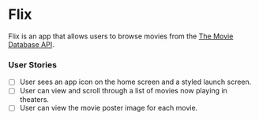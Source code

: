 # Flix

Flix is an app that allows users to browse movies from the [The Movie Database API](http://docs.themoviedb.apiary.io/#).

### User Stories
- [ ] User sees an app icon on the home screen and a styled launch screen.
- [ ] User can view and scroll through a list of movies now playing in theaters.
- [ ] User can view the movie poster image for each movie.
